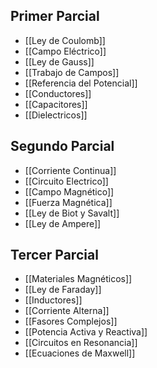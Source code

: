 ## Primer Parcial

- [[Ley de Coulomb]]
- [[Campo Eléctrico]]
- [[Ley de Gauss]]
- [[Trabajo de Campos]]
- [[Referencia del Potencial]]
- [[Conductores]]
- [[Capacitores]]
- [[Dielectricos]]

## Segundo Parcial

- [[Corriente Continua]]
- [[Circuito Electrico]]
- [[Campo Magnético]]
- [[Fuerza Magnética]]
- [[Ley de Biot y Savalt]]
- [[Ley de Ampere]]

## Tercer Parcial

- [[Materiales Magnéticos]]
- [[Ley de Faraday]]
- [[Inductores]]
- [[Corriente Alterna]]
- [[Fasores Complejos]]
- [[Potencia Activa y Reactiva]]
- [[Circuitos en Resonancia]]
- [[Ecuaciones de Maxwell]]